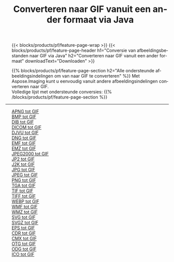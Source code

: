 ﻿---
title: Converteren naar GIF vanuit een ander formaat via Java 
weight: 3920
url: /nl/java/conversion/to/gif 
lang: nl
langdirlevel: 2
locales: zh-hans,ja,it,ru,de,es,fr,nl,id,lt,pl,pt,vi,tr,ko,zh-hant,ar,hi,th,sv,cs,uk,he
description: Met behulp van Aspose.Imaging kunt u eenvoudig converteren naar GIF vanuit een ander formaat
---

{{< blocks/products/pf/feature-page-wrap >}}
{{< blocks/products/pf/feature-page-header h1="Conversie van afbeeldingsbestanden naar GIF via Java" h2="Converteren naar GIF vanuit een ander formaat" downloadText="Downloaden" >}}


{{% blocks/products/pf/feature-page-section  h2="Alle ondersteunde afbeeldingsindelingen om van naar GIF te converteren" %}}
Met Aspose.Imaging kunt u eenvoudig vanuit andere afbeeldingsindelingen converteren naar GIF.
<br/>
Volledige lijst met ondersteunde conversies:
{{% /blocks/products/pf/feature-page-section %}}
<div class="container-fluid productfamilypage bg-gray">
    <div class="convertypes bg-gray agp-content section">
        <div class="container">
		<hr style="margin-left:-20px;"/>
		<div class="row other-converters">
		    <div class='col-md-2 other-converter remove-lp remove-rp'><a href="/imaging/nl/java/conversion/apng-to-gif" >APNG tot GIF</a></div>
<div class='col-md-2 other-converter remove-lp remove-rp'><a href="/imaging/nl/java/conversion/bmp-to-gif" >BMP tot GIF</a></div>
<div class='col-md-2 other-converter remove-lp remove-rp'><a href="/imaging/nl/java/conversion/dib-to-gif" >DIB tot GIF</a></div>
<div class='col-md-2 other-converter remove-lp remove-rp'><a href="/imaging/nl/java/conversion/dicom-to-gif" >DICOM tot GIF</a></div>
<div class='col-md-2 other-converter remove-lp remove-rp'><a href="/imaging/nl/java/conversion/djvu-to-gif" >DJVU tot GIF</a></div>
<div class='col-md-2 other-converter remove-lp remove-rp'><a href="/imaging/nl/java/conversion/dng-to-gif" >DNG tot GIF</a></div>
<div class='col-md-2 other-converter remove-lp remove-rp'><a href="/imaging/nl/java/conversion/emf-to-gif" >EMF tot GIF</a></div>
<div class='col-md-2 other-converter remove-lp remove-rp'><a href="/imaging/nl/java/conversion/emz-to-gif" >EMZ tot GIF</a></div>
<div class='col-md-2 other-converter remove-lp remove-rp'><a href="/imaging/nl/java/conversion/jpeg2000-to-gif" >JPEG2000 tot GIF</a></div>
<div class='col-md-2 other-converter remove-lp remove-rp'><a href="/imaging/nl/java/conversion/jp2-to-gif" >JP2 tot GIF</a></div>
<div class='col-md-2 other-converter remove-lp remove-rp'><a href="/imaging/nl/java/conversion/j2k-to-gif" >J2K tot GIF</a></div>
<div class='col-md-2 other-converter remove-lp remove-rp'><a href="/imaging/nl/java/conversion/jpg-to-gif" >JPG tot GIF</a></div>
<div class='col-md-2 other-converter remove-lp remove-rp'><a href="/imaging/nl/java/conversion/jpeg-to-gif" >JPEG tot GIF</a></div>
<div class='col-md-2 other-converter remove-lp remove-rp'><a href="/imaging/nl/java/conversion/png-to-gif" >PNG tot GIF</a></div>
<div class='col-md-2 other-converter remove-lp remove-rp'><a href="/imaging/nl/java/conversion/tga-to-gif" >TGA tot GIF</a></div>
<div class='col-md-2 other-converter remove-lp remove-rp'><a href="/imaging/nl/java/conversion/tif-to-gif" >TIF tot GIF</a></div>
<div class='col-md-2 other-converter remove-lp remove-rp'><a href="/imaging/nl/java/conversion/tiff-to-gif" >TIFF tot GIF</a></div>
<div class='col-md-2 other-converter remove-lp remove-rp'><a href="/imaging/nl/java/conversion/webp-to-gif" >WEBP tot GIF</a></div>
<div class='col-md-2 other-converter remove-lp remove-rp'><a href="/imaging/nl/java/conversion/wmf-to-gif" >WMF tot GIF</a></div>
<div class='col-md-2 other-converter remove-lp remove-rp'><a href="/imaging/nl/java/conversion/wmz-to-gif" >WMZ tot GIF</a></div>
<div class='col-md-2 other-converter remove-lp remove-rp'><a href="/imaging/nl/java/conversion/svg-to-gif" >SVG tot GIF</a></div>
<div class='col-md-2 other-converter remove-lp remove-rp'><a href="/imaging/nl/java/conversion/svgz-to-gif" >SVGZ tot GIF</a></div>
<div class='col-md-2 other-converter remove-lp remove-rp'><a href="/imaging/nl/java/conversion/eps-to-gif" >EPS tot GIF</a></div>
<div class='col-md-2 other-converter remove-lp remove-rp'><a href="/imaging/nl/java/conversion/cdr-to-gif" >CDR tot GIF</a></div>
<div class='col-md-2 other-converter remove-lp remove-rp'><a href="/imaging/nl/java/conversion/cmx-to-gif" >CMX tot GIF</a></div>
<div class='col-md-2 other-converter remove-lp remove-rp'><a href="/imaging/nl/java/conversion/otg-to-gif" >OTG tot GIF</a></div>
<div class='col-md-2 other-converter remove-lp remove-rp'><a href="/imaging/nl/java/conversion/odg-to-gif" >ODG tot GIF</a></div>
<div class='col-md-2 other-converter remove-lp remove-rp'><a href="/imaging/nl/java/conversion/ico-to-gif" >ICO tot GIF</a></div>
                </div>
        </div>
    </div>
</div>
<br/>

